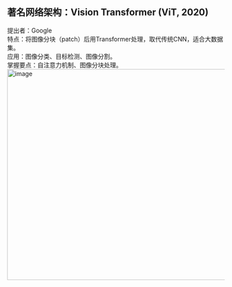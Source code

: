 ## 著名网络架构：Vision Transformer (ViT, 2020)
提出者：Google  
特点：将图像分块（patch）后用Transformer处理，取代传统CNN，适合大数据集。  
应用：图像分类、目标检测、图像分割。  
掌握要点：自注意力机制、图像分块处理。  
<img width="642" height="488" alt="image" src="https://github.com/user-attachments/assets/c3611f64-f4e1-4f03-bbd6-efd480e0cc6e" />
